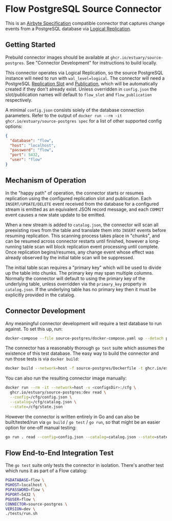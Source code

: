 Flow PostgreSQL Source Connector
================================

This is an [Airbyte Specification](https://docs.airbyte.io/understanding-airbyte/airbyte-specification)
compatible connector that captures change events from a PostgreSQL database via
[Logical Replication](https://www.postgresql.org/docs/current/logical-replication.html).

## Getting Started

Prebuild connector images should be available at `ghcr.io/estuary/source-postgres`. See
"Connector Development" for instructions to build locally.

This connector operates via Logical Replication, so the source PostgreSQL instance
will need to run with `wal_level=logical`. The connector will need a PostgreSQL
[Replication Slot](https://www.postgresql.org/docs/current/warm-standby.html#STREAMING-REPLICATION-SLOTS)
and [Publication](https://www.postgresql.org/docs/current/sql-createpublication.html),
which will be automatically created if they don't already exist. Unless overridden in
`config.json` the slot/publication names will default to `flow_slot` and `flow_publication`
respectively.

A minimal `config.json` consists solely of the database connection parameters. Refer to the
output of `docker run --rm -it ghcr.io/estuary/source-postgres spec` for a list of
other supported config options:

```json
{
  "database": "flow",
  "host": "localhost",
  "password": "flow",
  "port": 5432,
  "user": "flow"
}
```

## Mechanism of Operation

In the "happy path" of operation, the connector starts or resumes replication using
the configured replication slot and publication. Each `INSERT/UPDATE/DELETE` event
received from the database for a configured stream is emitted as an equivalent JSON
record message, and each `COMMIT` event causes a new state update to be emitted.

When a new stream is added to `catalog.json`, the connector will scan all preexisting
rows from the table and translate them into `INSERT` events before resuming replication.
This scanning process takes place in "chunks", and can be resumed across connector
restarts until finished, however a long-running table scan will block replication
event processing until complete. Once replication begins/resumes, any change event
whose effect was already observed by the initial table scan will be suppressed.

The initial table scan requires a "primary key" which will be used to divide up the
table into chunks. The primary key may span multiple columns. Normally the connector
will default to using the primary key of the underlying table, unless overridden via
the `primary_key` property in `catalog.json`. If the underlying table has no primary
key then it must be explicitly provided in the catalog.

## Connector Development

Any meaningful connector development will require a test database to run
against. To set this up, run:

```bash
docker-compose --file source-postgres/docker-compose.yaml up --detach postgres
```

The connector has a reasonably thorough `go test` suite which assumes the existence of
this test database. The easy way to build the connector and run those tests is via
`docker build`:

```bash
docker build --network=host -f source-postgres/Dockerfile -t ghcr.io/estuary/source-postgres:dev .
```

You can also run the resulting connector image manually:

```bash
docker run --rm -it --network=host -v <configsDir>:/cfg \
  ghcr.io/estuary/source-postgres:dev read \
  --config=/cfg/config.json \
  --catalog=/cfg/catalog.json \
  --state=/cfg/state.json
```

However the connector is written entirely in Go and can also be built/tested/run via
`go build` / `go test` / `go run`, so that might be an easier option for one-off
manual testing:

```bash
go run . read --config=config.json --catalog=catalog.json --state=state.json
```

## Flow End-to-End Integration Test

The `go test` suite only tests the connector in isolation. There's another test
which runs it as part of a Flow catalog:

```bash
PGDATABASE=flow \
PGHOST=localhost \
PGPASSWORD=flow \
PGPORT=5432 \
PGUSER=flow \
CONNECTOR=source-postgres \
VERSION=dev \
./tests/run.sh
```